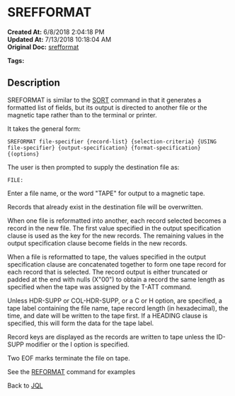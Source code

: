 # SREFFORMAT

**Created At:** 6/8/2018 2:04:18 PM  
**Updated At:** 7/13/2018 10:18:04 AM  
**Original Doc:** [srefformat](https://docs.jbase.com/46350-jql/srefformat)  

**Tags:**
<badge text='files' vertical='middle' />
<badge text='jql' vertical='middle' />

## Description

SREFORMAT is similar to the [SORT](./../sort) command in that it generates a formatted list of fields, but its output is directed to another file or the magnetic tape rather than to the terminal or printer.

It takes the general form:

```
SREFORMAT file-specifier {record-list} {selection-criteria} {USING file-specifier} {output-specification} {format-specification} {(options}
```

The user is then prompted to supply the destination file as:

```
FILE:
```

Enter a file name, or the word "TAPE" for output to a magnetic tape.



Records that already exist in the destination file will be overwritten.

When one file is reformatted into another, each record selected becomes a record in the new file. The first value specified in the output specification clause is used as the key for the new records. The remaining values in the output specification clause become fields in the new records.

When a file is reformatted to tape, the values specified in the output specification clause are concatenated together to form one tape record for each record that is selected. The record output is either truncated or padded at the end with nulls (X"00") to obtain a record the same length as specified when the tape was assigned by the T-ATT command.

Unless HDR-SUPP or COL-HDR-SUPP, or a C or H option, are specified, a tape label containing the file name, tape record length (in hexadecimal), the time, and date will be written to the tape first. If a HEADING clause is specified, this will form the data for the tape label.

Record keys are displayed as the records are written to tape unless the ID-SUPP modifier or the I option is specified.

Two EOF marks terminate the file on tape.



See the [REFORMAT](./../reformat) command for examples

Back to [JQL](jbase-query-language-jql-)
